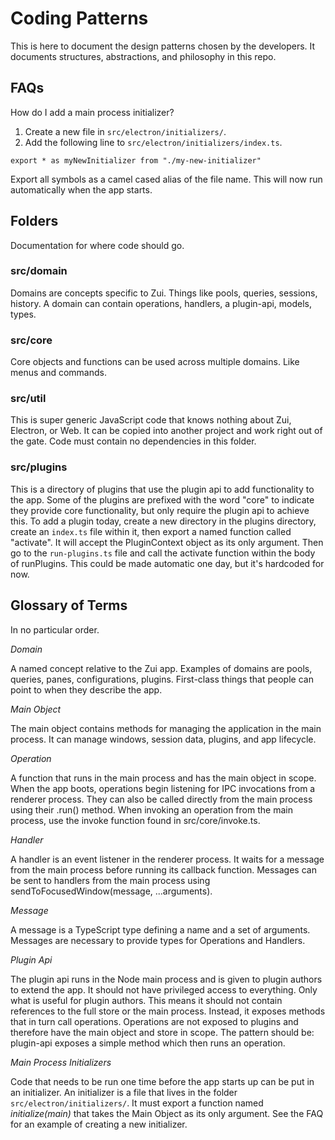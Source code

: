 # Coding Patterns

This is here to document the design patterns chosen by the developers. It documents structures, abstractions, and philosophy in this repo.

## FAQs

How do I add a main process initializer?

1. Create a new file in `src/electron/initializers/`.
2. Add the following line to `src/electron/initializers/index.ts`.

```
export * as myNewInitializer from "./my-new-initializer"
```

Export all symbols as a camel cased alias of the file name. This will now run automatically when the app starts.

## Folders

Documentation for where code should go.

### src/domain

Domains are concepts specific to Zui. Things like pools, queries, sessions, history. A domain can contain operations, handlers, a plugin-api, models, types.

### src/core

Core objects and functions can be used across multiple domains. Like menus and commands.

### src/util

This is super generic JavaScript code that knows nothing about Zui, Electron, or Web. It can be copied into another project and work right out of the gate. Code must contain no dependencies in this folder.

### src/plugins

This is a directory of plugins that use the plugin api to add functionality to the app. Some of the plugins are prefixed with the word "core" to indicate they provide core functionality, but only require the plugin api to achieve this. To add a plugin today, create a new directory in the plugins directory, create an `index.ts` file within it, then export a named function called "activate". It will accept the PluginContext object as its only argument. Then go to the `run-plugins.ts` file and call the activate function within the body of runPlugins. This could be made automatic one day, but it's hardcoded for now.

## Glossary of Terms

In no particular order.

_Domain_

A named concept relative to the Zui app. Examples of domains are pools, queries, panes, configurations, plugins. First-class things that people can point to when they describe the app.

_Main Object_

The main object contains methods for managing the application in the main process. It can manage windows, session data, plugins, and app lifecycle.

_Operation_

A function that runs in the main process and has the main object in scope. When the app boots, operations begin listening for IPC invocations from a renderer process. They can also be called directly from the main process using their .run() method. When invoking an operation from the main process, use the invoke function found in src/core/invoke.ts.

_Handler_

A handler is an event listener in the renderer process. It waits for a message from the main process before running its callback function. Messages can be sent to handlers from the main process using sendToFocusedWindow(message, ...arguments).

_Message_

A message is a TypeScript type defining a name and a set of arguments. Messages are necessary to provide types for Operations and Handlers.

_Plugin Api_

The plugin api runs in the Node main process and is given to plugin authors to extend the app. It should not have privileged access to everything. Only what is useful for plugin authors. This means it should not contain references to the full store or the main process. Instead, it exposes methods that in turn call operations. Operations are not exposed to plugins and therefore have the main object and store in scope. The pattern should be: plugin-api exposes a simple method which then runs an operation.

_Main Process Initializers_

Code that needs to be run one time before the app starts up can be put in an initializer. An initializer is a file that lives in the folder `src/electron/initializers/`. It must export a function named _initialize(main)_ that takes the Main Object as its only argument. See the FAQ for an example of creating a new initializer.
